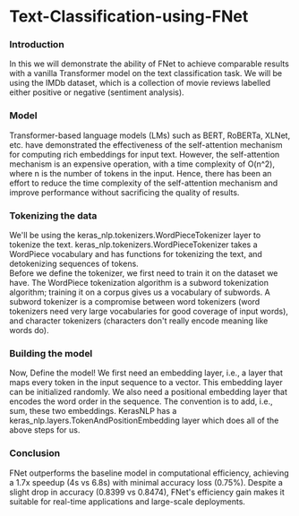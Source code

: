# Text-Classification-using-FNet

### Introduction
In this we will demonstrate the ability of FNet to achieve comparable results with a vanilla Transformer model on the text classification task. We will be using the IMDb dataset, which is a collection of movie reviews labelled either positive or negative (sentiment analysis).

### Model
Transformer-based language models (LMs) such as BERT, RoBERTa, XLNet, etc. have demonstrated the effectiveness of the self-attention mechanism for computing rich embeddings for input text. However, the self-attention mechanism is an expensive operation, with a time complexity of O(n^2), where n is the number of tokens in the input. Hence, there has been an effort to reduce the time complexity of the self-attention mechanism and improve performance without sacrificing the quality of results.

### Tokenizing the data
We'll be using the keras_nlp.tokenizers.WordPieceTokenizer layer to tokenize the text. keras_nlp.tokenizers.WordPieceTokenizer takes a WordPiece vocabulary and has functions for tokenizing the text, and detokenizing sequences of tokens.  
Before we define the tokenizer, we first need to train it on the dataset we have. The WordPiece tokenization algorithm is a subword tokenization algorithm; training it on a corpus gives us a vocabulary of subwords. A subword tokenizer is a compromise between word tokenizers (word tokenizers need very large vocabularies for good coverage of input words), and character tokenizers (characters don't really encode meaning like words do).

### Building the model
Now, Define the model! We first need an embedding layer, i.e., a layer that maps every token in the input sequence to a vector. This embedding layer can be initialized randomly. We also need a positional embedding layer that encodes the word order in the sequence. The convention is to add, i.e., sum, these two embeddings. KerasNLP has a keras_nlp.layers.TokenAndPositionEmbedding layer which does all of the above steps for us.

### Conclusion
FNet outperforms the baseline model in computational efficiency, achieving a 1.7x speedup (4s vs 6.8s) with minimal accuracy loss (0.75%). Despite a slight drop in accuracy (0.8399 vs 0.8474), FNet's efficiency gain makes it suitable for real-time applications and large-scale deployments.

